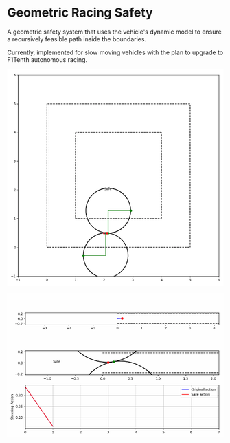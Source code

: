 # Geometric Racing Safety

A geometric safety system that uses the vehicle's dynamic model to ensure a recursively feasible path inside the boundaries.

Currently, implemented for slow moving vehicles with the plan to upgrade to F1Tenth autonomous racing.

![](BlockSim.webp)

![](StraightLineSim.gif)


